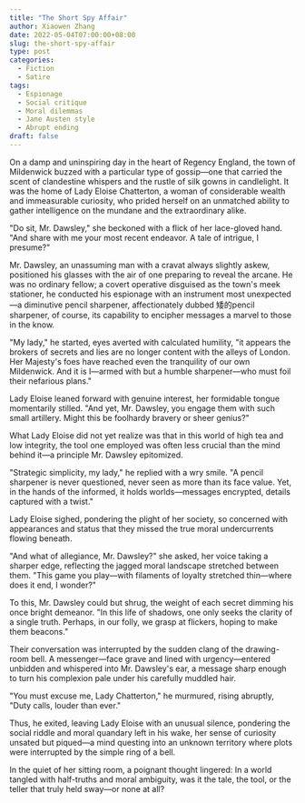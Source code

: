 ```yaml
---
title: "The Short Spy Affair"
author: Xiaowen Zhang
date: 2022-05-04T07:00:00+08:00
slug: the-short-spy-affair
type: post
categories:
  - Fiction
  - Satire
tags:
  - Espionage
  - Social critique
  - Moral dilemmas
  - Jane Austen style
  - Abrupt ending
draft: false
---
```


On a damp and uninspiring day in the heart of Regency England, the town of Mildenwick buzzed with a particular type of gossip—one that carried the scent of clandestine whispers and the rustle of silk gowns in candlelight. It was the home of Lady Eloise Chatterton, a woman of considerable wealth and immeasurable curiosity, who prided herself on an unmatched ability to gather intelligence on the mundane and the extraordinary alike.

"Do sit, Mr. Dawsley," she beckoned with a flick of her lace-gloved hand. "And share with me your most recent endeavor. A tale of intrigue, I presume?"

Mr. Dawsley, an unassuming man with a cravat always slightly askew, positioned his glasses with the air of one preparing to reveal the arcane. He was no ordinary fellow; a covert operative disguised as the town's meek stationer, he conducted his espionage with an instrument most unexpected—a diminutive pencil sharpener, affectionately dubbed 矮的pencil sharpener, of course, its capability to encipher messages a marvel to those in the know.

"My lady," he started, eyes averted with calculated humility, "it appears the brokers of secrets and lies are no longer content with the alleys of London. Her Majesty's foes have reached even the tranquility of our own Mildenwick. And it is I—armed with but a humble sharpener—who must foil their nefarious plans."

Lady Eloise leaned forward with genuine interest, her formidable tongue momentarily stilled. "And yet, Mr. Dawsley, you engage them with such small artillery. Might this be foolhardy bravery or sheer genius?"

What Lady Eloise did not yet realize was that in this world of high tea and low integrity, the tool one employed was often less crucial than the mind behind it—a principle Mr. Dawsley epitomized.

"Strategic simplicity, my lady," he replied with a wry smile. "A pencil sharpener is never questioned, never seen as more than its face value. Yet, in the hands of the informed, it holds worlds—messages encrypted, details captured with a twist."

Lady Eloise sighed, pondering the plight of her society, so concerned with appearances and status that they missed the true moral undercurrents flowing beneath.

"And what of allegiance, Mr. Dawsley?" she asked, her voice taking a sharper edge, reflecting the jagged moral landscape stretched between them. "This game you play—with filaments of loyalty stretched thin—where does it end, I wonder?"

To this, Mr. Dawsley could but shrug, the weight of each secret dimming his once bright demeanor. "In this life of shadows, one only seeks the clarity of a single truth. Perhaps, in our folly, we grasp at flickers, hoping to make them beacons."

Their conversation was interrupted by the sudden clang of the drawing-room bell. A messenger—face grave and lined with urgency—entered unbidden and whispered into Mr. Dawsley's ear, a message sharp enough to turn his complexion pale under his carefully muddled hair.

"You must excuse me, Lady Chatterton," he murmured, rising abruptly, "Duty calls, louder than ever."

Thus, he exited, leaving Lady Eloise with an unusual silence, pondering the social riddle and moral quandary left in his wake, her sense of curiosity unsated but piqued—a mind questing into an unknown territory where plots were interrupted by the simple ring of a bell.

In the quiet of her sitting room, a poignant thought lingered: In a world tangled with half-truths and moral ambiguity, was it the tale, the tool, or the teller that truly held sway—or none at all?